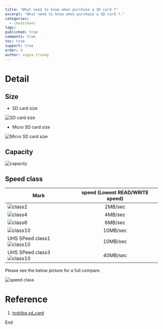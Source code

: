 ```yaml
---
title: "What need to know when purchase a SD card ?"
excerpt: "What need to know when purchase a SD card ?."
categories: 
  - cheatsheet
tags: 
published: true
comments: true
toc: true
support: true
order: 9
author: vugia.truong
---
```


# Detail

## Size

* SD card size

![SD card size](https://jp.toshiba-memory.com/howto/sd/images/datacapacity/img0.jpg)

* Micro SD card size

![Micro SD card size](https://jp.toshiba-memory.com/howto/sd/images/datacapacity/img0.jpg)

## Capacity 

![capacity](https://jp.toshiba-memory.com/howto/sd/images/datacapacity/img2.jpg)

## Speed class

| Mark                                                                             | speed (Lowest READ/WRITE speed) |
| -------------------------------------------------------------------------------- | :----------------: |
| ![class2](https://jp.toshiba-memory.com/howto/sd/images/datacapacity/class2.gif) |      2MB/sec       |
| ![class4](https://jp.toshiba-memory.com/howto/sd/images/datacapacity/class4.gif) |      4MB/sec       |
| ![class6](https://jp.toshiba-memory.com/howto/sd/images/datacapacity/class6.gif) |      6MB/sec       |
| ![class10](https://jp.toshiba-memory.com/howto/sd/images/datacapacity/class10.gif) |      10MB/sec       |
| UHS SPeed class1![class10](https://jp.toshiba-memory.com/howto/sd/images/datacapacity/u1.gif) |      10MB/sec       |    
| UHS SPeed class3![class10](https://jp.toshiba-memory.com/howto/sd/images/datacapacity/u3.gif) |      40MB/sec       |  

Please see the below picture for a full compare.

![speed class](https://jp.toshiba-memory.com/howto/sd/images/datacapacity/img3.jpg)


# Reference

1. [toshiba sd_card](https://jp.toshiba-memory.com/howto/sd/sd_memory_cards.htm)


End